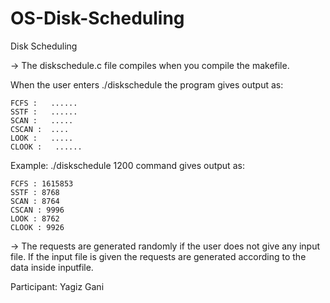 # OS-Disk-Scheduling
Disk Scheduling

-> The diskschedule.c file compiles when you compile the makefile.

When the user enters ./diskschedule <headpos> the program gives output as:
	
	FCFS :   ......
	SSTF :   ......
	SCAN :   .....
	CSCAN :  ....
	LOOK :   .....
	CLOOK :   ......
	
Example: ./diskschedule 1200 command gives output as:

	FCFS : 1615853
	SSTF : 8768
	SCAN : 8764
	CSCAN : 9996
	LOOK : 8762
	CLOOK : 9926
	
-> The requests are generated randomly if the user does not give any input file. If the input file is given the requests are generated according to the data inside inputfile.

Participant:
Yagiz Gani
